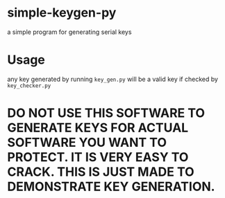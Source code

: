 # simple-keygen-py
a simple program for generating serial keys

# Usage

any key generated by running `key_gen.py` will be a valid key if checked by `key_checker.py`

# DO NOT USE THIS SOFTWARE TO GENERATE KEYS FOR ACTUAL SOFTWARE YOU WANT TO PROTECT. IT IS VERY EASY TO CRACK. THIS IS JUST MADE TO DEMONSTRATE KEY GENERATION.
